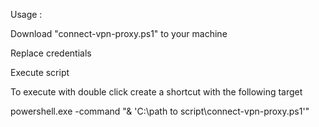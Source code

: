 Usage :

Download "connect-vpn-proxy.ps1" to your machine

Replace credentials

Execute script

To execute with double click create a shortcut with the following target

powershell.exe -command "& 'C:\path to script\connect-vpn-proxy.ps1'"
